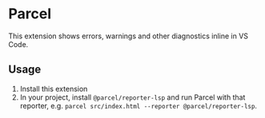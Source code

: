 # Parcel

This extension shows errors, warnings and other diagnostics inline in VS Code.

## Usage

1. Install this extension
2. In your project, install `@parcel/reporter-lsp` and run Parcel with that reporter, e.g. `parcel src/index.html --reporter @parcel/reporter-lsp`.
